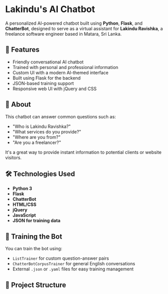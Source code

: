 # Lakindu's AI Chatbot

A personalized AI-powered chatbot built using **Python**, **Flask**, and **ChatterBot**, designed to serve as a virtual assistant for **Lakindu Ravishka**, a freelance software engineer based in Matara, Sri Lanka.

## 🚀 Features

- Friendly conversational AI chatbot
- Trained with personal and professional information
- Custom UI with a modern AI-themed interface
- Built using Flask for the backend
- JSON-based training support
- Responsive web UI with jQuery and CSS

## 📌 About

This chatbot can answer common questions such as:

- "Who is Lakindu Ravishka?"
- "What services do you provide?"
- "Where are you from?"
- "Are you a freelancer?"

It's a great way to provide instant information to potential clients or website visitors.

## 🛠️ Technologies Used

- **Python 3**
- **Flask**
- **ChatterBot**
- **HTML/CSS**
- **jQuery**
- **JavaScript**
- **JSON for training data**

## 🧠 Training the Bot

You can train the bot using:

- `ListTrainer` for custom question-answer pairs
- `ChatterBotCorpusTrainer` for general English conversations
- External `.json` or `.yaml` files for easy training management

## 📁 Project Structure

